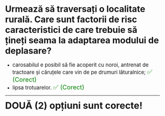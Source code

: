 # Urmează să traversați o localitate rurală. Care sunt factorii de risc caracteristici de care trebuie să țineți seama la adaptarea modului de deplasare?

- <span style="font-size: larger;">carosabilul e posibil să fie acoperit cu noroi, antrenat de tractoare și căruțele care vin de pe drumuri lăturalnice; <span style="color: green; font-size: larger;">✅ (Corect)</span></span>
- <span style="font-size: larger;">lipsa trotuarelor. <span style="color: green; font-size: larger;">✅ (Corect)</span></span>

---

<span style="font-size: 30px; font-weight: bold;">**DOUĂ (2) opțiuni sunt corecte!**</span>